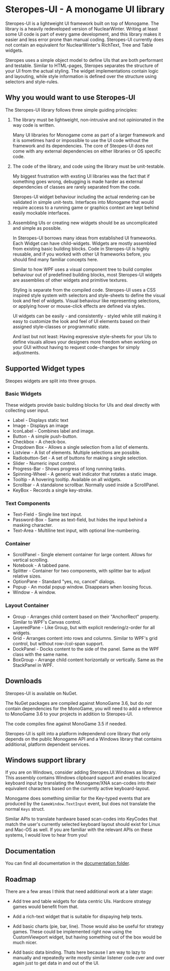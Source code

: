 Steropes-UI - A monogame UI library
===================================

Steropes-UI is a lightweight UI framework built on top of Monogame. The library 
is a heavily redeveloped version of NuclearWinter. Writing at least some UI code 
is part of every game development, and this library makes it easier and less
error prone than manual coding. Steropes-UI currently does not contain an 
equivalent for NuclearWinter's RichText, Tree and Table widgets.

Steropes uses a simple object model to define UIs that are both performant and
testable. Similar to HTML-pages, Steropes separates the structure of your UI from
the actual styling. The widget implementations contain logic and layouting, while
style information is defined over the structure using selectors and style-rules.

## Why you would want to use Steropes-UI

The Steropes-UI library follows three simple guiding principles:

1. The library must be lightweight, non-intrusive and not opinionated in the way
   code is written. 
   
   Many UI libraries for Monogame come as part of a larger framework and it is 
   sometimes hard or impossible to use the UI code without the framework and
   its dependencies. The core of Steopes-UI does not come with any external 
   dependencies on either libraries or OS specific code.
    
2. The code of the library, and code using the library must be unit-testable.

   My biggest frustration with exsting UI libraries was the fact that if something
   goes wrong, debugging is made harder as external dependencies of classes are
   rarely separated from the code. 
   
   Steropes-UI widget behaviour including the actual rendering can be validated in
   simple unit-tests. Interfaces into Monogame that would require access to a running
   game or graphics context are kept behind easily mockable interfaces.  
  
3. Assembling UIs or creating new widgets should be as uncomplicated and simple as
   possible. 
   
   In Steropes-UI borrows many ideas from established UI frameworks. Each Widget
   can have child-widgets. Widgets are mostly assembled from existing basic building
   blocks. Code in Steropes-UI is highly reusable, and if you worked with other UI
   frameworks before, you should find many familiar concepts here. 
   
   Similar to how WPF uses a visual component tree to build complex behaviour out of
   predefined building blocks, most Steropes-UI widgets are assemblies of other widgets
   and primitive textures. 
   
   Styling is separate from the compiled code. Steropes-UI uses a CSS inspired style
   system with selectors and style-sheets to define the visual look and feel of widgets.
   Visual behaviour like representing selections, or applying hover or mouse-click 
   effects are defined via styles. 
   
   UI widgets can be easily - and consistently - styled while still making it easy to
   customize the look and feel of UI elements based on their assigned style-classes or
   programmatic state.
   
   And last but not least: Having expressive style-sheets for your UIs to define 
   visuals allows your designers more freedom when working on your GUI without having
   to request code-changes for simply adjustments. 

## Supported Widget types

Steopes widgets are split into three groups.

### Basic Widgets
These widgets provide basic building blocks for UIs and deal directly with collecting 
user input.

* Label - Displays static text
* Image - Displays an image
* IconLabel - Combines label and image.
* Button - A simple push-button.
* Checkbox - A check-box.
* Dropdown Box - Allows a single selection from a list of elements.
* Listview - A list of elements. Multiple selections are possible.
* Radiobutton-Set - A set of buttons for making a single selection.
* Slider - Numeric input control.
* Progress-Bar - Shows progress of long running tasks.
* Spinning-Wheel - A generic wait indicator that rotates a static image.
* Tooltip - A hovering tooltip. Available on all widgets.
* Scrollbar - A standalone scrollbar. Normally used inside a ScrollPanel.
* KeyBox - Records a single key-stroke.

### Text Components

* Text-Field - Single line text input.
* Password-Box - Same as text-field, but hides the input behind a masking character.
* Text-Area - Multiline text input, with optional line-numbering.

### Container

* ScrollPanel - Single element container for large content. Allows for vertical scrolling. 
* Notebook - A tabbed pane. 
* Splitter - Container for two components, with splitter bar to adjust relative sizes.
* OptionPane - Standard "yes, no, cancel" dialogs.
* Popup - An modal popup window. Disappears when loosing focus.
* Window - A window.

### Layout Container
* Group - Arranges child content based on their "AnchorRect" property. Similar to 
  WPF's Canvas control.
* LayeredPane - Like Group, but with explicit rendering/z-order for all widgets.
* Grid - Arranges content into rows and columns. Similar to WPF's grid control, but 
  without row-/col-span support.
* DockPanel - Docks content to the side of the panel. Same as the WPF class with the 
  same name.
* BoxGroup - Arrange child content horizontally or vertically. Same as the StackPanel 
  in WPF.

## Downloads

Steropes-UI is available on NuGet. 

The NuGet packages are compiled against MonoGame 3.6, but do _not_ contain 
dependencies for the MonoGame, you will need to add a reference to 
MonoGame 3.6 to your projects in addition to Steropes-UI. 

The code compiles fine against MonoGame 3.5 if needed.

Steropes-UI is split into a platform independend core library that only depends on the
public Monogame API and a Windows library that contains additional, platform dependent 
services.

## Windows support library

If you are on Windows, consider adding Steropes.UI.Windows as library. This assembly 
contains Windows clipboard support and enables localized keyboard input by translating 
the Monogame/XNA scan-codes into their equivalent characters based on the currently 
active keyboard-layout. 

Monogame does something similiar for the Key-typed events that are produced by the 
````GameWindow.TextInput```` event, but does not translate the normal ``Keys`` struct.

Similar APIs to translate hardware based scan-codes into KeyCodes that match the user's
currently selected keyboard layout should exist for Linux and Mac-OS as well. If you
are familiar with the relevant APIs on these systems, I would love to hear from you!

## Documentation

You can find all documentation in the [documentation folder](docs/README.md).

## Roadmap

There are a few areas I think that need additional work at a later stage:

* Add tree and table widgets for data centric UIs. Hardcore strategy games would benefit 
  from that.

* Add a rich-text widget that is suitable for dispaying help texts. 

* Add basic charts (pie, bar, line). Those would also be useful for strategy games. 
  These could be implemented right now using the CustomViewport widget, but having 
  something out of the box would be much nicer.

* Add basic data binding. Thats here because I am way to lazy to manually and 
  repeatedly write mostly similar listener code over and over again just to get data 
  in and out of the UI. 
